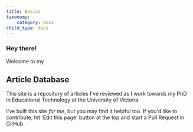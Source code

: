 ```yaml
---
title: Basics
taxonomy:
    category: docs
child_type: docs
---
```


### Hey there!

Welcome to my

## Article Database

This site is a repository of articles I've reviewed as I work towards my PhD in Educational Technology at the University of Victoria.

I've built this site *for me*, but you may find it helpful too. If you'd like to contribute, hit 'Edit this page' button at the top and start a Pull Request in GitHub.
